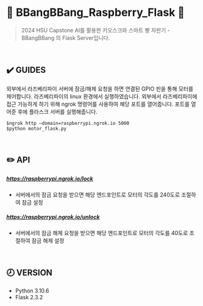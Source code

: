 # 🍞 BBangBBang_Raspberry_Flask 🥐

> 2024 HSU Capstone AI를 활용한 키오스크와 스마트 빵 자판기 - BBangBBang 의 Flask Server입니다.

</br>

## ✔️ GUIDES

외부에서 라즈베리파이 서버에 잠금/해제 요청을 하면 연결된 GPIO 핀을 통해 모터를 제어합니다.
라즈베리파이의 linux 환경에서 실행하였습니다. 외부에서 라즈베리파이에 접근 가능하게 하기 위해 ngrok 명령어를 사용하여 해당 포트를 열어줍니다.
포트를 열어준 후에 플라스크 서버를 실행해줍니다.

```shell
$ngrok http —domain=raspberrypi.ngrok.io 5000
$python motor_flask.py
```

</br>

## ✏️ API

##### https://raspberrypi.ngrok.io/lock

- 서버에서의 잠금 요청을 받으면 해당 엔드포인트로 모터의 각도를 240도로 조절하여 잠금 설정

##### https://raspberrypi.ngrok.io/unlock

- 서버에서의 잠금 해제 요청을 받으면 해당 엔드포인트로 모터의 각도를 40도로 조절하여 잠금 해제 설정

</br>

## 🕗 VERSION

- Python 3.10.6
- Flask 2.3.2
